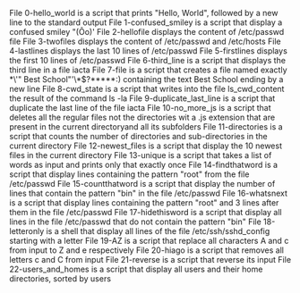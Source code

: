 File 0-hello_world is a script that prints "Hello, World", followed by a new line to the standard output
File 1-confused_smiley is a script that display a confused smiley "(Ôo)'
File 2-hellofile displays the content of /etc/passwd file
File 3-twofiles displays the content of /etc/passwd and /etc/hosts
File 4-lastlines displays the last 10 lines of /etc/passwd
File 5-firstlines displays  the first 10 lines of /etc/passwd
File 6-third_line is a script that displays the third line in a file iacta
File 7-file is a script that creates a file named exactly \*\\'" Best School"\'\\*$\?\*\*\*\*\*:) containing the text Best School ending by a new line
File 8-cwd_state is a script that writes into the file ls_cwd_content the result of the command ls -la
File 9-duplicate_last_line is a script that duplicate the last line of the file iacta
File 10-no_more_js is a script that deletes all the regular files not the directories wit a .js extension that are present in the current directoryand all its subfolders
File 11-directories is a script that counts the number of directories and sub-directories in the current directory
File 12-newest_files is a script that display the 10 newest files in the current directory
File 13-unique is a script that takes a list of words as input and prints only that exactly once
File 14-findthatword is a script that display lines containing the pattern "root" from the file /etc/passwd
File 15-countthatword is a script that display the number of lines that contain the pattern "bin" in the file /etc/passwd
File 16-whatsnext is a script that display lines containing the pattern "root" and 3 lines after them in the file /etc/passwd
File 17-hidethisword is a script that display all lines in the file /etc/passwd that do not contain the pattern "bin"
File 18-letteronly is a shell that display all lines of the file /etc/ssh/sshd_config starting with a letter
File 19-AZ is a script that replace all characters A and c from input to  Z and e respectively
File 20-hiago is a script that removes all letters c and C from input
File 21-reverse is a script that reverse its input
File 22-users_and_homes is a script that display all users and their home directories, sorted by users                   
